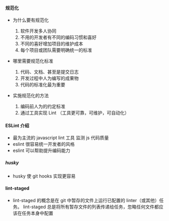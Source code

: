 #### 规范化

- 为什么要有规范化

  1.  软件开发多人协同
  2.  不用的开发者有不同的编码习惯和喜好
  3.  不同的喜好增加项目的维护成本
  4.  每个项目或团队需要明确统一的标准

- 哪里需要规范化标准

  1.  代码、文档、甚至是提交日志
  2.  开发过程中人为编写的成果物
  3.  代码的标准化最为重要

- 实施规范化的方法

  1. 编码前人为的约定标准
  2. 通过工具实现 Lint （工具更可靠，可维护，可自动化）

#### ESLint 介绍

- 最为主流的 javascript lint 工具 监测 js 代码质量
- eslint 很容易统一开发者的风格
- eslint 可以帮助提升编码能力

##### husky

- husky 使 git hooks 实现更容易

#### lint-staged

- lint-staged 的概念是在 git 中暂存的文件上运行已配置的 linter（或其他）任务。 lint-staged 总是将所有暂存文件的列表传递给任务，忽略任何文件都应该在任务本身中配置
